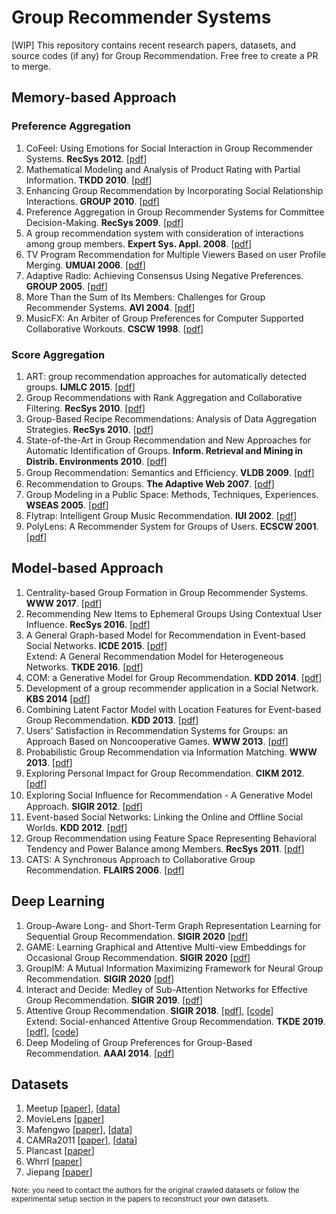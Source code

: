 # Group Recommender Systems
\[WIP\] This repository contains recent research papers, datasets, and source codes (if any) for Group Recommendation. Free free to create a PR to merge.

## Memory-based Approach

### Preference Aggregation
1. CoFeel: Using Emotions for Social Interaction in Group Recommender Systems. **RecSys 2012**. \[[pdf](http://ceur-ws.org/Vol-891/interfacers12_submission_4.pdf)\]
2. Mathematical Modeling and Analysis of Product Rating with Partial Information. **TKDD 2010**. \[[pdf](http://www.cse.cuhk.edu.hk/~cslui/PUBLICATION/TKDD_product_rating.pdf)\]
3. Enhancing Group Recommendation by Incorporating Social Relationship Interactions. **GROUP 2010**. \[[pdf](http://citeseerx.ist.psu.edu/viewdoc/download?doi=10.1.1.298.8069&rep=rep1&type=pdf)\]
4. Preference Aggregation in Group Recommender Systems for Committee Decision-Making. **RecSys 2009**. \[[pdf](https://dl.acm.org/doi/pdf/10.1145/1639714.1639782)\]
5. A group recommendation system with consideration of interactions among group members. **Expert Sys. Appl. 2008**. \[[pdf](https://www.sciencedirect.com/science/article/abs/pii/S0957417407000863)\]
6. TV Program Recommendation for Multiple Viewers Based on user Profile Merging. **UMUAI 2006**. \[[pdf](http://www.ccm.media.kyoto-u.ac.jp/~yu/UMUAI_Zhiwen%20Yu.pdf)\]
7. Adaptive Radio: Achieving Consensus Using Negative Preferences. **GROUP 2005**. \[[pdf](https://www.cs.unm.edu/~dlchao/papers/chao05group.pdf)\]
8. More Than the Sum of Its Members: Challenges for Group Recommender Systems. **AVI 2004**. \[[pdf](https://chusable.com/archives/homepage-2017/pdf/avi04.jameson-long.pdf)\]
9. MusicFX: An Arbiter of Group Preferences for Computer Supported Collaborative Workouts. **CSCW 1998**. \[[pdf](http://citeseerx.ist.psu.edu/viewdoc/download?doi=10.1.1.34.516&rep=rep1&type=pdf)\]

### Score Aggregation
1. ART: group recommendation approaches for automatically detected groups. **IJMLC 2015**. \[[pdf](https://link.springer.com/article/10.1007/s13042-015-0371-4)\]
2. Group Recommendations with Rank Aggregation and Collaborative Filtering. **RecSys 2010**. \[[pdf](http://citeseerx.ist.psu.edu/viewdoc/download?doi=10.1.1.453.2513&rep=rep1&type=pdf)\]
3. Group-Based Recipe Recommendations: Analysis of Data Aggregation Strategies. **RecSys 2010**. \[[pdf](https://dl.acm.org/doi/10.1145/1864708.1864732)\]
4. State-of-the-Art in Group Recommendation and New Approaches for Automatic Identification of Groups. **Inform. Retrieval and Mining in Distrib. Environments 2010**. \[[pdf](https://link.springer.com/chapter/10.1007/978-3-642-16089-9_1)\]
5. Group Recommendation: Semantics and Efﬁciency. **VLDB 2009**. \[[pdf](https://dl.acm.org/doi/10.14778/1687627.1687713)\]
6. Recommendation to Groups. **The Adaptive Web 2007**. \[[pdf](https://link.springer.com/chapter/10.1007/978-3-540-72079-9_20)\]
7. Group Modeling in a Public Space: Methods, Techniques, Experiences. **WSEAS 2005**. \[[pdf](http://citeseerx.ist.psu.edu/viewdoc/download?doi=10.1.1.555.1191&rep=rep1&type=pdf)\]
8. Flytrap: Intelligent Group Music Recommendation. **IUI 2002**. \[[pdf](http://citeseerx.ist.psu.edu/viewdoc/download?doi=10.1.1.7.5973&rep=rep1&type=pdf)\]
9. PolyLens: A Recommender System for Groups of Users. **ECSCW 2001**. \[[pdf](https://link.springer.com/chapter/10.1007/0-306-48019-0_11)\]

## Model-based Approach
1. Centrality-based Group Formation in Group Recommender Systems. **WWW 2017**. \[[pdf](http://papers.www2017.com.au.s3-website-ap-southeast-2.amazonaws.com/companion/p1187.pdf)\]
2. Recommending New Items to Ephemeral Groups Using Contextual User Influence. **RecSys 2016**. \[[pdf](https://dl.acm.org/doi/10.1145/2959100.2959137)\]
3. A General Graph-based Model for Recommendation in Event-based Social Networks. **ICDE 2015**. \[[pdf](https://www.ntu.edu.sg/home/gaocong/papers/ICDE15_research_391.pdf)\] <br>
Extend: A General Recommendation Model for Heterogeneous Networks. **TKDE 2016**. \[[pdf](https://ieeexplore.ieee.org/document/7546911)\]
4. COM: a Generative Model for Group Recommendation. **KDD 2014**. \[[pdf](https://dl.acm.org/doi/10.1145/2623330.2623616)\]
5. Development of a group recommender application in a Social Network. **KBS 2014** \[[pdf](https://www.sciencedirect.com/science/article/abs/pii/S095070511400197X)\]
6. Combining Latent Factor Model with Location Features for Event-based Group Recommendation. **KDD 2013**. \[[pdf](https://weizhangltt.github.io/paper/zhang-kdd2013.pdf)\]
7. Users' Satisfaction in Recommendation Systems for Groups: an Approach Based on Noncooperative Games. **WWW 2013**. \[[pdf](http://www2013.w3c.br/companion/p951.pdf)\]
8. Probabilistic Group Recommendation via Information Matching. **WWW 2013**. \[[pdf](http://www0.cs.ucl.ac.uk/staff/J.Gorla/www13-group-recs-gorla.pdf)\]
9. Exploring Personal Impact for Group Recommendation. **CIKM 2012**. \[[pdf](https://dl.acm.org/doi/10.1145/2396761.2396848)\]
10. Exploring Social Inﬂuence for Recommendation - A Generative Model Approach. **SIGIR 2012**. \[[pdf](https://dl.acm.org/doi/10.1145/2348283.2348373)\]
11. Event-based Social Networks: Linking the Online and Offline Social Worlds. **KDD 2012**. \[[pdf](https://dl.acm.org/doi/10.1145/2339530.2339693)\]
12. Group Recommendation using Feature Space Representing Behavioral Tendency and Power Balance among Members. **RecSys 2011**. \[[pdf](https://dl.acm.org/doi/10.1145/2043932.2043953)\] 
13. CATS: A Synchronous Approach to Collaborative Group Recommendation. **FLAIRS 2006**. \[[pdf](https://www.aaai.org/Papers/FLAIRS/2006/Flairs06-015.pdf)\]


## Deep Learning
1. Group-Aware Long- and Short-Term Graph Representation Learning for Sequential Group Recommendation. **SIGIR 2020** \[[pdf](https://weizhangltt.github.io/paper/SIGIR20-Wang.pdf)\]
2. GAME: Learning Graphical and Attentive Multi-view Embeddings for Occasional Group Recommendation. **SIGIR 2020** \[[pdf](https://dl.acm.org/doi/10.1145/3397271.3401064)\]
3. GroupIM: A Mutual Information Maximizing Framework for Neural Group Recommendation. **SIGIR 2020** \[[pdf](https://arxiv.org/pdf/2006.03736.pdf)\]
4. Interact and Decide: Medley of Sub-Attention Networks for Effective Group Recommendation. **SIGIR 2019**. \[[pdf](https://arxiv.org/pdf/1804.04327.pdf)\]
5. Attentive Group Recommendation. **SIGIR 2018**. \[[pdf](http://staff.ustc.edu.cn/~hexn/papers/sigir18-groupRS.pdf)\], \[[code](https://github.com/LianHaiMiao/Attentive-Group-Recommendation)\] <br>
Extend: Social-enhanced Attentive Group Recommendation. **TKDE 2019**. \[[pdf](http://staff.ustc.edu.cn/~hexn/papers/tkde19-social-group-rec.pdf)\], \[[code](https://github.com/caoda0721/SoAGREE)\]
6. Deep Modeling of Group Preferences for Group-Based Recommendation. **AAAI 2014**. \[[pdf](https://www.semanticscholar.org/paper/Deep-Modeling-of-Group-Preferences-for-Group-Based-Hu-Cao/d8b92ef3ca4d6ed5b5edda5b308802bd0a3df3b7)\]


## Datasets
1. Meetup \[[paper](https://www.ntu.edu.sg/home/gaocong/papers/ICDE15_research_391.pdf)\], \[[data](https://www.ntu.edu.sg/home/gaocong/datacode.htm)\]
2. MovieLens \[[paper](http://citeseerx.ist.psu.edu/viewdoc/download?doi=10.1.1.453.2513&rep=rep1&type=pdf)\]
3. Mafengwo \[[paper](http://staff.ustc.edu.cn/~hexn/papers/tkde19-social-group-rec.pdf)\], \[[data](https://github.com/caoda0721/SoAGREE/tree/master/data/MaFengWo)\]
4. CAMRa2011 \[[paper](http://staff.ustc.edu.cn/~hexn/papers/sigir18-groupRS.pdf)\], \[[data](https://github.com/LianHaiMiao/Attentive-Group-Recommendation/tree/master/data/CAMRa2011)\]
5. Plancast \[[paper](https://dl.acm.org/doi/10.1145/2339530.2339693)\]
6. Whrrl \[[paper](https://dl.acm.org/doi/10.1145/2396761.2396848)\]
7. Jiepang \[[paper](https://dl.acm.org/doi/10.1145/2623330.2623616)\]

<sub> Note: you need to contact the authors for the original crawled datasets or follow the experimental setup section in the papers to reconstruct your own datasets.
